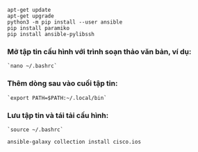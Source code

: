 ```
apt-get update
apt-get upgrade
python3 -m pip install --user ansible
pip install paramiko
pip install ansible-pylibssh
```

### Mở tập tin cấu hình với trình soạn thảo văn bản, ví dụ:
	`nano ~/.bashrc`
### Thêm dòng sau vào cuối tập tin:
	`export PATH=$PATH:~/.local/bin`
### Lưu tập tin và tái tải cấu hình:
	`source ~/.bashrc`

`ansible-galaxy collection install cisco.ios`
